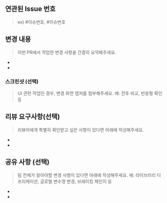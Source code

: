 ## 연관된 Issue 번호

> ex) #이슈번호, #이슈번호

## 변경 내용

> 이번 PR에서 작업한 변경 사항을 간결히 요약해주세요.

-
-

### 스크린샷 (선택)

> UI 관련 작업인 경우, 변경 화면 캡처를 첨부해주세요.
> 예: 전후 비교, 반응형 확인 등

## 리뷰 요구사항(선택)

> 리뷰어에게 특별히 확인받고 싶은 사항이 있다면 아래에 작성해주세요.

-
-

## 공유 사항 (선택)

> 팀 전체가 알아야할 변경 사항이 있다면 아래에 작성해주세요.
> 예: 라이브러리 디프리케이션, 글로벌 변수명 변경, 브레이킹 체인지 등

-
-
